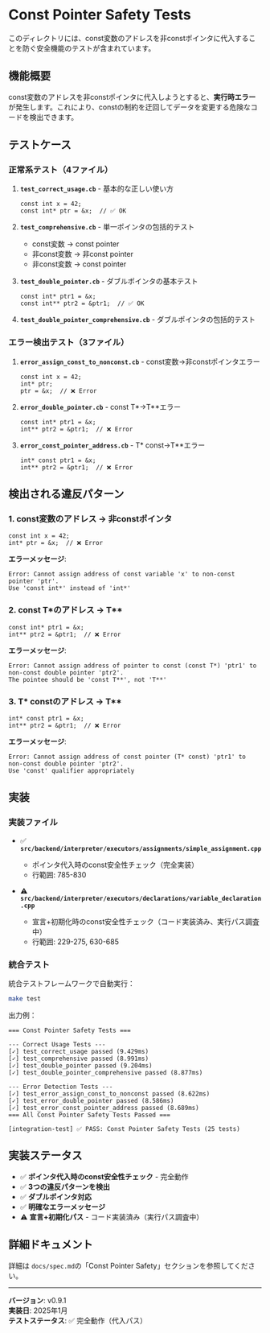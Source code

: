 # Const Pointer Safety Tests

このディレクトリには、const変数のアドレスを非constポインタに代入することを防ぐ安全機能のテストが含まれています。

## 機能概要

const変数のアドレスを非constポインタに代入しようとすると、**実行時エラー**が発生します。これにより、constの制約を迂回してデータを変更する危険なコードを検出できます。

## テストケース

### 正常系テスト（4ファイル）

1. **`test_correct_usage.cb`** - 基本的な正しい使い方
   ```cb
   const int x = 42;
   const int* ptr = &x;  // ✅ OK
   ```

2. **`test_comprehensive.cb`** - 単一ポインタの包括的テスト
   - const変数 → const pointer
   - 非const変数 → 非const pointer
   - 非const変数 → const pointer

3. **`test_double_pointer.cb`** - ダブルポインタの基本テスト
   ```cb
   const int* ptr1 = &x;
   const int** ptr2 = &ptr1;  // ✅ OK
   ```

4. **`test_double_pointer_comprehensive.cb`** - ダブルポインタの包括的テスト

### エラー検出テスト（3ファイル）

1. **`error_assign_const_to_nonconst.cb`** - const変数→非constポインタエラー
   ```cb
   const int x = 42;
   int* ptr;
   ptr = &x;  // ❌ Error
   ```

2. **`error_double_pointer.cb`** - const T*→T**エラー
   ```cb
   const int* ptr1 = &x;
   int** ptr2 = &ptr1;  // ❌ Error
   ```

3. **`error_const_pointer_address.cb`** - T* const→T**エラー
   ```cb
   int* const ptr1 = &x;
   int** ptr2 = &ptr1;  // ❌ Error
   ```

## 検出される違反パターン

### 1. const変数のアドレス → 非constポインタ

```cb
const int x = 42;
int* ptr = &x;  // ❌ Error
```

**エラーメッセージ**:
```
Error: Cannot assign address of const variable 'x' to non-const pointer 'ptr'. 
Use 'const int*' instead of 'int*'
```

### 2. const T*のアドレス → T**

```cb
const int* ptr1 = &x;
int** ptr2 = &ptr1;  // ❌ Error
```

**エラーメッセージ**:
```
Error: Cannot assign address of pointer to const (const T*) 'ptr1' to non-const double pointer 'ptr2'. 
The pointee should be 'const T**', not 'T**'
```

### 3. T* constのアドレス → T**

```cb
int* const ptr1 = &x;
int** ptr2 = &ptr1;  // ❌ Error
```

**エラーメッセージ**:
```
Error: Cannot assign address of const pointer (T* const) 'ptr1' to non-const double pointer 'ptr2'. 
Use 'const' qualifier appropriately
```

## 実装

### 実装ファイル

- ✅ **`src/backend/interpreter/executors/assignments/simple_assignment.cpp`** 
  - ポインタ代入時のconst安全性チェック（完全実装）
  - 行範囲: 785-830

- ⚠️ **`src/backend/interpreter/executors/declarations/variable_declaration.cpp`**
  - 宣言+初期化時のconst安全性チェック（コード実装済み、実行パス調査中）
  - 行範囲: 229-275, 630-685

### 統合テスト

統合テストフレームワークで自動実行：

```bash
make test
```

出力例：
```
=== Const Pointer Safety Tests ===

--- Correct Usage Tests ---
[✓] test_correct_usage passed (9.429ms)
[✓] test_comprehensive passed (8.991ms)
[✓] test_double_pointer passed (9.204ms)
[✓] test_double_pointer_comprehensive passed (8.877ms)

--- Error Detection Tests ---
[✓] test_error_assign_const_to_nonconst passed (8.622ms)
[✓] test_error_double_pointer passed (8.586ms)
[✓] test_error_const_pointer_address passed (8.689ms)
=== All Const Pointer Safety Tests Passed ===

[integration-test] ✅ PASS: Const Pointer Safety Tests (25 tests)
```

## 実装ステータス

- ✅ **ポインタ代入時のconst安全性チェック** - 完全動作
- ✅ **3つの違反パターンを検出**
- ✅ **ダブルポインタ対応**
- ✅ **明確なエラーメッセージ**
- ⚠️ **宣言+初期化パス** - コード実装済み（実行パス調査中）

## 詳細ドキュメント

詳細は `docs/spec.md`の「Const Pointer Safety」セクションを参照してください。

---

**バージョン**: v0.9.1  
**実装日**: 2025年1月  
**テストステータス**: ✅ 完全動作（代入パス）

